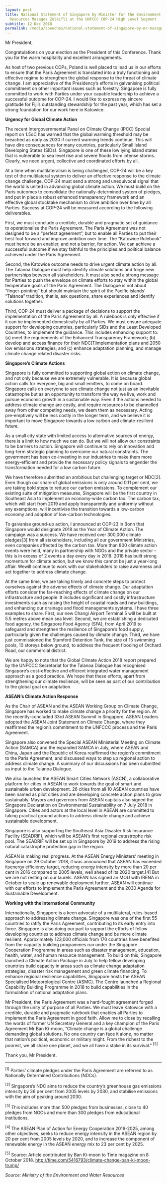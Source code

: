 ```yaml
---
layout: post
title: National Statement of Singapore by Minister for the Environment and Water
  Resources Masagos Zulkifli at the UNFCCC COP-24 High Level Segment
subtitle: 12 Dec 2018
permalink: /media/speeches/national-statement-of-singapore-by-mr-masagos-zulkifli-minister-for-the-environment-and-water-resources-at-the-unfccc-cop-24-high-level-segment-12-december-2018
---
```

Mr President,

Congratulations on your election as the President of this Conference. Thank you for the warm hospitality and excellent arrangements.

As host of two previous COPs, Poland is well placed to lead us in our efforts to ensure that the Paris Agreement is translated into a truly functioning and effective regime to strengthen the global response to the threat of climate change. I am appreciative of the Presidency’s efforts in galvanising political commitment on other important issues such as forestry. Singapore is fully committed to work with Parties under your capable leadership to achieve a successful outcome for COP-24. I would like to express my sincere gratitude for Fiji’s outstanding stewardship for the past year, which has set a strong foundation for our work here in Katowice. 

**Urgency for Global Climate Action**

The recent Intergovernmental Panel on Climate Change (IPCC) Special report on 1.5oC has warned that the global warming threshold may be breached as early as 2030 if current warming trends continue. This will have dire consequences for many countries, particularly Small Island Developing States (SIDs). Singapore is one of these low lying island states that is vulnerable to sea level rise and severe floods from intense storms. Clearly, we need urgent, collective and coordinated efforts by all.

At a time when multilateralism is being challenged, COP-24 will be a key test of the multilateral system to deliver an effective response to the climate change challenge. COP-24 must send a strong and unequivocal signal that the world is united in advancing global climate action. We must build on the Paris outcomes to consolidate the nationally-determined system of pledges, and put in place a robust enhanced transparency framework and an effective global stocktake mechanism to drive ambition over time by all Parties.  Success at COP-24 will be measured according to the following deliverables.

First, we must conclude a credible, durable and pragmatic set of guidance to operationalise the Paris Agreement. The Paris Agreement was not designed to be a “perfect agreement”, but to enable all Parties to put their best foot forward and improve ambition over time. The “Katowice Rulebook” must hence be an enabler, and not a barrier, for action. We can achieve a successful outcome if we stay faithful to the principles and political balance achieved under the Paris Agreement.

Second, the Katowice outcome needs to drive urgent climate action by all. The Talanoa Dialogue must help identify climate solutions and forge new partnerships between all stakeholders. It must also send a strong message for Parties to push the envelope on climate efforts to stay within the global temperature goals of the Paris Agreement. The Dialogue is not about “finger-pointing” but should maintain the spirit of the Pacific islands’ “Talanoa” tradition, that is, ask questions, share experiences and identify solutions together.

Third, COP-24 must deliver a package of decisions to support the implementation of the Paris Agreement by all.  A rulebook is only effective if it can be implemented domestically by all Parties. We must ensure adequate support for developing countries, particularly SIDs and the Least Developed Countries, to implement the guidance. This includes enhancing support to: (a) meet the requirements of the Enhanced Transparency Framework; (b) develop and access finance for their NDC[1]implementation plans and 2050 low emissions strategies; and (c) enhance adaptation planning, and manage climate change related disaster risks.

**Singapore’s Climate Actions**

Singapore is fully committed to supporting global action on climate change, and not only because we are extremely vulnerable. It is because global action calls for everyone, big and small emitters, to come on board.  Singapore calls on everyone to see climate change not just as an inevitable catastrophe but as an opportunity to transform the way we live, work and pursue economic growth in a sustainable way. Even if the actions needed to address climate change are costly, and require resources to be channelled away from other competing needs, we deem them as necessary. Acting pre-emptively will be less costly in the longer term, and we believe it is important to move Singapore towards a low carbon and climate-resilient future. 

As a small city state with limited access to alternative sources of energy, there is a limit to how much we can do.  But we will not allow our constraints to be barriers to action. Singapore will continue to rely on innovation and long-term strategic planning to overcome our natural constraints. The government has been co-investing in our industries to make them more energy-efficient and provide the necessary policy signals to engender the transformation needed for a low carbon future.

We have therefore submitted an ambitious but challenging target or NDC[2]. Even though our share of global emissions is only around 0.11 per cent, we are taking bold steps to reduce our carbon emissions. To complement our existing suite of mitigation measures, Singapore will be the first country in Southeast Asia to implement an economy-wide carbon tax. The carbon tax, which will start from 2019 and apply transparently and uniformly without any exemptions, will incentivise the transition towards a low-carbon economy and adoption of low-carbon technologies.

To galvanise ground-up action, I announced at COP-23 in Bonn that Singapore would designate 2018 as the Year of Climate Action. The campaign was a success. We have received over 300,000 climate pledges[3] from all stakeholders, including all our government Ministries, even companies affected by the carbon tax. More than 800 climate action events were held, many in partnership with NGOs and the private sector – this is in excess of 2 events a day every day in 2018.  2018 has built strong momentum for climate action, but we know this cannot be just a year-long affair. Wewill continue to work with our stakeholders to raise awareness and act together to address climate change.

At the same time, we are taking timely and concrete steps to protect ourselves against the adverse effects of climate change. Our adaptation efforts consider the far-reaching effects of climate change on our infrastructure and people. It includes significant and costly infrastructure investments such as raising the height of coastal roads and new buildings, and enhancing our drainage and flood managements systems. I have three examples to share. First, our new Changi Airport Terminal 5 will be built at 5.5 metres above mean sea level. Second, we are establishing a dedicated food agency, the Singapore Food Agency (SFA), from April 2019 to safeguard and strengthen the resilience of Singapore’s food supply, particularly given the challenges caused by climate change. Third, we have just commissioned the Stamford Detention Tank, the size of 15 swimming pools, 10 storeys below ground, to address the frequent flooding of Orchard Road, our commercial district.

We are happy to note that the Global Climate Action 2018 report prepared by the UNFCCC Secretariat for the Talanoa Dialogue has recognised Singapore’s cost-effective and efficient integrated water management approach as a good practice. We hope that these efforts, apart from strengthening our climate resilience, will be seen as part of our contribution to the global goal on adaptation.

**ASEAN’s Climate Action Response**

As the Chair of ASEAN and the ASEAN Working Group on Climate Change, Singapore has worked to make climate change a priority for the region. At the recently-concluded 33rd ASEAN Summit in Singapore, ASEAN Leaders adopted the ASEAN Joint Statement on Climate Change, where they reaffirmed the region’s commitment to the UNFCCC process and the Paris Agreement.

Singapore also convened the Special ASEAN Ministerial Meeting on Climate Action (SAMCA) and the expanded SAMCA in July, where ASEAN and China, Japan and the Republic of Korea reaffirmed the region’s commitment to the Paris Agreement, and discussed ways to step up regional action to address climate change. A summary of our discussions has been submitted as input to the Talanoa Dialogue.

We also launched the ASEAN Smart Cities Network (ASCN), a collaborative platform for cities in ASEAN to work towards the goal of smart and sustainable urban development. 26 cities from all 10 ASEAN countries have been named as pilot cities and are developing concrete action plans to grow sustainably. Mayors and governors from ASEAN capitals also signed the Singapore Declaration on Environmental Sustainability on 7 July 2018 in Singapore. Cities and actors at the local level in ASEAN are committed to taking practical ground actions to address climate change and achieve sustainable development. 

Singapore is also supporting the Southeast Asia Disaster Risk Insurance Facility (SEADRIF), which will be ASEAN’s first regional catastrophe risk pool. The SEADRIF will be set up in Singapore by 2019 to address the rising natural catastrophe protection gap in the region.

ASEAN is making real progress. At the ASEAN Energy Ministers’ meeting in Singapore on 29 October 2018, it was announced that ASEAN has exceeded itsenergy efficiency target, reducing energy intensity by more than 20 per cent in 2016 compared to 2005 levels, well ahead of its 2020 target.[4]  But we are not resting on our laurels. ASEAN has signed an MOU with IRENA in October to scale up renewable deployment further. ASEAN will continue with our efforts to implement the Paris Agreement and the 2030 Agenda for Sustainable Development.

**Working with the International Community**

Internationally, Singapore is a keen advocate of a multilateral, rules-based approach to addressing climate change. Singapore was one of the first 55 countries to ratify the Paris Agreement, contributing to its early entry into force. Singapore is also doing our part to support the efforts of fellow developing countries to address climate change and be more climate resilient. Approximately 123,000 officials from 170 countries have benefited from the capacity building programmes run under the Singapore Cooperation Programme in areas such as disaster management, education, health, water, and human resource management. To build on this, Singapore launched a Climate Action Package in July to help fellow developing countries build capacity in areas such as climate change adaptation strategies, disaster risk management and green climate financing. To enhance regional resilience capabilities, Singapore hosts the ASEAN Specialised Meteorological Centre (ASMC). The Centre launched a Regional Capability Building Programme in 2018 to build capabilities in the formulation of national adaptation plans.

Mr President, the Paris Agreement was a hard-fought agreement forged through the unity of purpose of all Parties. We must leave Katowice with a credible, durable and pragmatic rulebook that enables all Parties to implement the Paris Agreement in good faith. Allow me to close by recalling the words of former UN Secretary General and a key champion of the Paris Agreement Mr Ban Ki-moon, “Climate change is a global challenge demanding global solutions. No one country can face it alone, no matter that nation’s political, economic or military might. From the richest to the poorest, we all share one planet, and we all have a stake in its survival.” <sup>[5]</sup>

Thank you, Mr President.

___

<sup>[1]</sup> Parties’ climate pledges under the Paris Agreement are referred to as Nationally Determined Contributions (NDCs).

<sup>[2]</sup> Singapore’s NDC aims to reduce the country’s greenhouse gas emissions intensity by 36 per cent from 2005 levels by 2030, and stabilise emissions with the aim of peaking around 2030.

<sup>[3]</sup> This includes more than 500 pledges from businesses, close to 40 pledges from NGOs and more than 300 pledges from educational institutions.

<sup>[4]</sup> The ASEAN Plan of Action for Energy Cooperation 2016-2025, among other objectives, seeks to reduce energy intensity in the ASEAN region by 20 per cent from 2005 levels by 2020, and to increase the component of renewable energy in the ASEAN energy mix to 23 per cent by 2025.

<sup>[5]</sup> Source: Article contributed by Ban Ki-moon to Time magazine on 8 October 2018. [<a href="http://time.com/5416793/climate-change-ban-ki-moon-trump/" target="_blank">http://time.com/5416793/climate-change-ban-ki-moon-trump/</a>](http://time.com/5416793/climate-change-ban-ki-moon-trump/)


*Source: Ministry of the Environment and Water Resources*